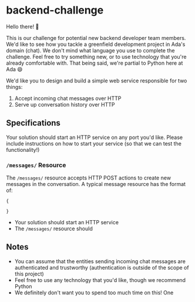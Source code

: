# backend-challenge

Hello there! :wave:

This is our challenge for potential new backend developer team members. We'd like to see how you tackle a greenfield development project in Ada's domain (chat). We don't mind what language you use to complete the challenge. Feel free to try something new, or to use technology that you're already comfortable with. That being said, we're partial to Python here at Ada :smile:

We'd like you to design and build a simple web service responsible for two things:

1. Accept incoming chat messages over HTTP
2. Serve up conversation history over HTTP

## Specifications

Your solution should start an HTTP service on any port you'd like. Please include instructions on how to start your service (so that we can test the functionality!)

### `/messages/` Resource

The `/messages/` resource accepts HTTP POST actions to create new messages in the conversation. A typical message resource has the format of:

```
{

}
```

- Your solution should start an HTTP service
- The `/messages/` resource should

## Notes
- You can assume that the entities sending incoming chat messages are authenticated and trustworthy (authentication is outside of the scope of this project)
- Feel free to use any technology that you'd like, though we recommend Python
- We definitely don't want you to spend too much time on this! One

